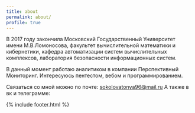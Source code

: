 ```yaml
---
title: about
permalink: about/
profile: true
---
```


В 2017 году закончила Московский Государственный Университет имени М.В.Ломоносова, факультет вычислительной математики и кибернетики, кафедра автоматизации систем вычислительных комплексов, лаборатория безопасности информационных систем.

В данный момент работаю аналитиком в компании Перспективный Мониторинг. 
Интересуюсь пентестом, вебом и программированием.

Связаться со мной можно по почте: sokolovatonya96@mail.ru
А также в вк и телеграмме: 

{% include footer.html %}
